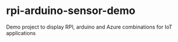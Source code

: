 # rpi-arduino-sensor-demo
Demo project to display RPI, arduino and Azure combinations for IoT applications

